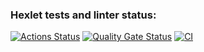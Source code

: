### Hexlet tests and linter status:
[![Actions Status](https://github.com/Rodgare/php-project-57/actions/workflows/hexlet-check.yml/badge.svg)](https://github.com/Rodgare/php-project-57/actions)
[![Quality Gate Status](https://sonarcloud.io/api/project_badges/measure?project=Rodgare_php-project-57&metric=alert_status)](https://sonarcloud.io/summary/new_code?id=Rodgare_php-project-57)
[![CI](https://github.com/Rodgare/php-project-57/actions/workflows/ci.yml/badge.svg)](https://github.com/Rodgare/php-project-57/actions/workflows/ci.yml)